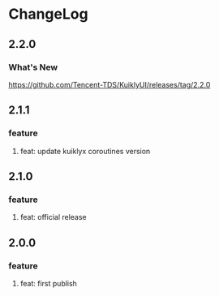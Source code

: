 # ChangeLog

## 2.2.0
### What's New
https://github.com/Tencent-TDS/KuiklyUI/releases/tag/2.2.0

## 2.1.1
### feature
1. feat: update kuiklyx coroutines version

## 2.1.0
### feature
1. feat: official release

## 2.0.0
### feature
1. feat: first publish